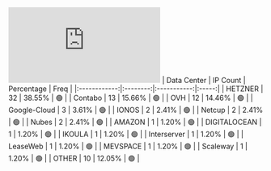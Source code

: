 ![Diagramm](https://github.com/obajay/StateSync-snapshots/blob/main/Projects/Planq/1/README.md)
| Data Center | IP Count | Percentage | Freq |
|:------------:|:--------:|:-----------:|:-----:|
| HETZNER | 32 | 38.55% | 🟢 |
| Contabo | 13 | 15.66% | 🟢 |
| OVH | 12 | 14.46% | 🟢 |
| Google-Cloud | 3 | 3.61% | 🟢 |
| IONOS | 2 | 2.41% | 🟢 |
| Netcup | 2 | 2.41% | 🟢 |
| Nubes | 2 | 2.41% | 🟢 |
| AMAZON | 1 | 1.20% | 🟢 |
| DIGITALOCEAN | 1 | 1.20% | 🟢 |
| IKOULA | 1 | 1.20% | 🟢 |
| Interserver | 1 | 1.20% | 🟢 |
| LeaseWeb | 1 | 1.20% | 🟢 |
| MEVSPACE | 1 | 1.20% | 🟢 |
| Scaleway | 1 | 1.20% | 🟢 |
| OTHER | 10 | 12.05% | 🟢 |